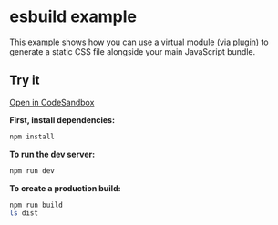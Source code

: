# esbuild example

This example shows how you can use a virtual module (via
[plugin](https://esbuild.github.io/plugins/#using-plugins)) to generate a static
CSS file alongside your main JavaScript bundle.

## Try it

[Open in CodeSandbox](https://codesandbox.io/s/github/nsaunders/demitasse/tree/master/examples/esbuild?file=/src/Example.tsx)

**First, install dependencies:**
```bash
npm install
```

**To run the dev server:**
```bash
npm run dev
```

**To create a production build:**
```bash
npm run build
ls dist
```
